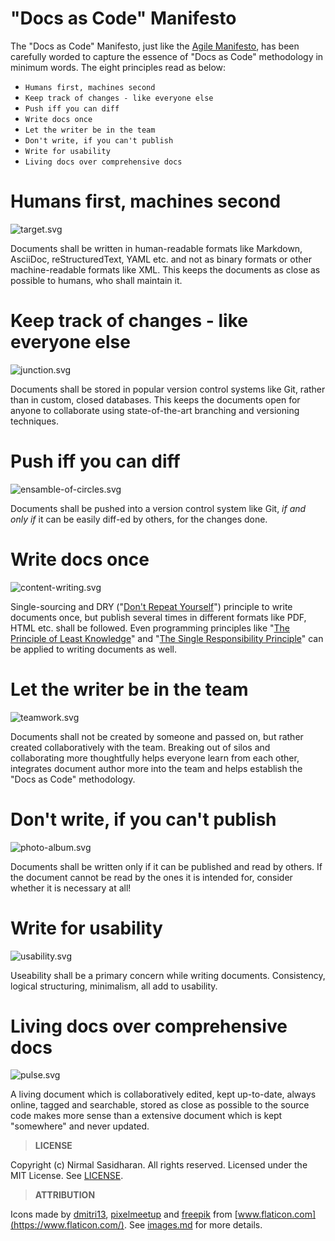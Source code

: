 # "Docs as Code" Manifesto

The "Docs as Code" Manifesto, just like the [Agile Manifesto](https://agilemanifesto.org/), has been carefully worded to capture the essence of "Docs as Code" methodology in minimum words. The eight principles read as below:

* `Humans first, machines second`
* `Keep track of changes - like everyone else`
* `Push iff you can diff`
* `Write docs once`
* `Let the writer be in the team`
* `Don't write, if you can't publish`
* `Write for usability`
* `Living docs over comprehensive docs`
  

# Humans first, machines second
![target.svg](assets/target.svg "")

Documents shall be written in human-readable formats like Markdown, AsciiDoc, reStructuredText, YAML etc. and not as binary formats or other machine-readable formats like XML.
This keeps the documents as close as possible to humans, who shall maintain it.


# Keep track of changes - like everyone else
![junction.svg](assets/junction.svg "")

Documents shall be stored in popular version control systems like Git, rather than in custom, closed databases.
This keeps the documents open for anyone to collaborate using state-of-the-art branching and versioning techniques.

  
# Push iff you can diff
![ensamble-of-circles.svg](assets/ensamble-of-circles.svg "")

Documents shall be pushed into a version control system like Git, *if and only if* it can be easily diff-ed by others, for the changes done.


# Write docs once
![content-writing.svg](assets/content-writing.svg "")

Single-sourcing and DRY ("[Don't Repeat Yourself](https://en.wikipedia.org/wiki/Don%27t_repeat_yourself)") principle to write documents once, but publish several times in different formats like PDF, HTML etc. shall be followed. Even programming principles like "[The Principle of Least Knowledge](https://en.wikipedia.org/wiki/Law_of_Demeter)" and "[The Single Responsibility Principle](https://en.wikipedia.org/wiki/Single-responsibility_principle)" can be applied to writing documents as well.


# Let the writer be in the team
![teamwork.svg](assets/teamwork.svg "")

Documents shall not be created by someone and passed on, but rather created collaboratively with the team.
Breaking out of silos and collaborating more thoughtfully helps everyone learn from each other, integrates document author more into the team and helps establish the "Docs as Code" methodology.


# Don't write, if you can't publish
![photo-album.svg](assets/photo-album.svg "")

Documents shall be written only if it can be published and read by others.
If the document cannot be read by the ones it is intended for, consider whether it is necessary at all!


# Write for usability
![usability.svg](assets/usability.svg "")

Useability shall be a primary concern while writing documents. Consistency, logical structuring, minimalism, all add to usability.


# Living docs over comprehensive docs
![pulse.svg](assets/pulse.svg "")

A living document which is collaboratively edited, kept up-to-date, always online, tagged and searchable, stored as close as possible to the source code makes more sense than a extensive document which is kept "somewhere" and never updated.

>**LICENSE**

Copyright (c) Nirmal Sasidharan. All rights reserved.
Licensed under the MIT License. See [LICENSE](LICENSE).

>**ATTRIBUTION**

Icons made by [dmitri13](https://www.flaticon.com/authors/dmitri13), [pixelmeetup](https://www.flaticon.com/authors/pixelmeetup) and [freepik](https://www.flaticon.com/authors/freepik) from [www.flaticon.com](https://www.flaticon.com/). See [images.md](assets/images.md) for more details.

